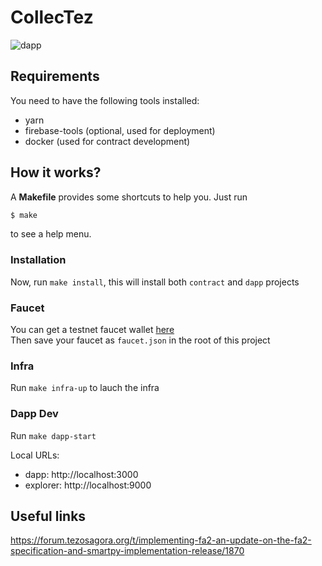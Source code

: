 # CollecTez

![dapp](https://github.com/catsoap/collec-tez/workflows/dapp/badge.svg)

## Requirements

You need to have the following tools installed:

- yarn
- firebase-tools (optional, used for deployment)
- docker (used for contract development)

## How it works?

A **Makefile** provides some shortcuts to help you. Just run

```bash
$ make
```

to see a help menu.

### Installation

Now, run `make install`, this will install both `contract` and `dapp` projects

### Faucet

You can get a testnet faucet wallet [here](https://faucet.tzalpha.net/)  
Then save your faucet as `faucet.json` in the root of this project

### Infra

Run `make infra-up` to lauch the infra

### Dapp Dev

Run `make dapp-start`

Local URLs:

- dapp: http://localhost:3000
- explorer: http://localhost:9000

## Useful links

https://forum.tezosagora.org/t/implementing-fa2-an-update-on-the-fa2-specification-and-smartpy-implementation-release/1870

